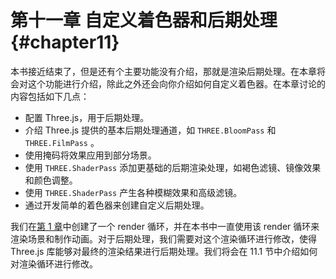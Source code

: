 # 第十一章 自定义着色器和后期处理 {#chapter11}

本书接近结束了，但是还有个主要功能没有介绍，那就是渲染后期处理。在本章将会对这个功能进行介绍，除此之外还会向你介绍如何自定义着色器。在本章讨论的内容包括如下几点：

* 配置 Three.js，用于后期处理。
* 介绍 Three.js 提供的基本后期处理通道，如 `THREE.BloomPass` 和 `THREE.FilmPass` 。
* 使用掩码将效果应用到部分场景。
* 使用 `THREE.ShaderPass` 添加更基础的后期渲染处理，如褐色滤镜、镜像效果和颜色调整。
* 使用 `THREE.ShaderPass` 产生各种模糊效果和高级滤镜。
* 通过开发简单的着色器来创建自定义后期处理。

我们在[第 1 章](/docs/chapter1/)中创建了一个 render 循环，并在本书中一直使用该 render 循环来渲染场景和制作动画。对于后期处理，我们需要对这个渲染循环进行修改，使得 Three.js 库能够对最终的渲染结果进行后期处理。我们将会在 11.1 节中介绍如何对渲染循环进行修改。

